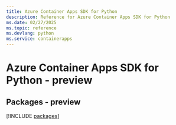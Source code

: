 ```yaml
---
title: Azure Container Apps SDK for Python
description: Reference for Azure Container Apps SDK for Python
ms.date: 02/27/2025
ms.topic: reference
ms.devlang: python
ms.service: containerapps
---
```

# Azure Container Apps SDK for Python - preview
## Packages - preview
[!INCLUDE [packages](container-apps-index.md)]